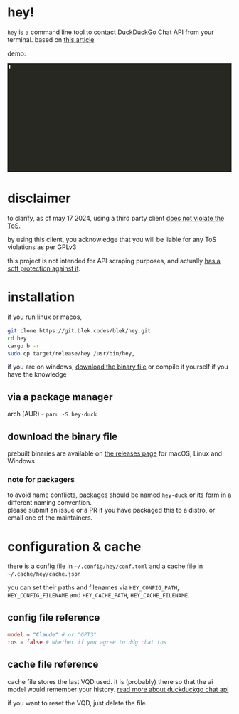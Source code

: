 # hey!
`hey` is a command line tool to contact DuckDuckGo Chat API from your terminal.
based on [this article](https://blek.codes/blog/duckduckgo-ai-chat/)

demo:

<p align=center><img src='hey-demo.gif' alt='a gif demostrating a prompt about a bedtime story' width=1000></p>

# disclaimer
to clarify, as of may 17 2024, using a third party client [does not violate the ToS](https://duckduckgo.com/aichat/privacy-terms).

by using this client, you acknowledge that you will be liable for any ToS violations as per GPLv3

this project is not intended for API scraping purposes, and actually [has a soft protection against it](https://git.blek.codes/blek/hey/src/branch/main/src/main.rs#L34).

# installation
if you run linux or macos,
```sh
git clone https://git.blek.codes/blek/hey.git
cd hey
cargo b -r
sudo cp target/release/hey /usr/bin/hey,
```

if you are on windows, [download the binary file](#download-the-binary-file) or compile it yourself if you have the knowledge

## via a package manager

arch (AUR) - `paru -S hey-duck`

## download the binary file
prebuilt binaries are available on [the releases page](https://git.blek.codes/blek/hey/releases) for macOS, Linux and Windows

### note for packagers
to avoid name conflicts, packages should be named `hey-duck` or its form in a different naming convention.  
please submit an issue or a PR if you have packaged this to a distro, or email one of the maintainers.

# configuration & cache
there is a config file in `~/.config/hey/conf.toml` and a cache file in `~/.cache/hey/cache.json`

you can set their paths and filenames via `HEY_CONFIG_PATH`, `HEY_CONFIG_FILENAME` and `HEY_CACHE_PATH`, `HEY_CACHE_FILENAME`.

## config file reference
```toml
model = "Claude" # or "GPT3"
tos = false # whether if you agree to ddg chat tos
```

## cache file reference
cache file stores the last VQD used. it is (probably) there so that the ai model would remember your history. [read more about duckduckgo chat api](https://blek.codes/blog/duckduckgo-ai-chat/)

if you want to reset the VQD, just delete the file.
